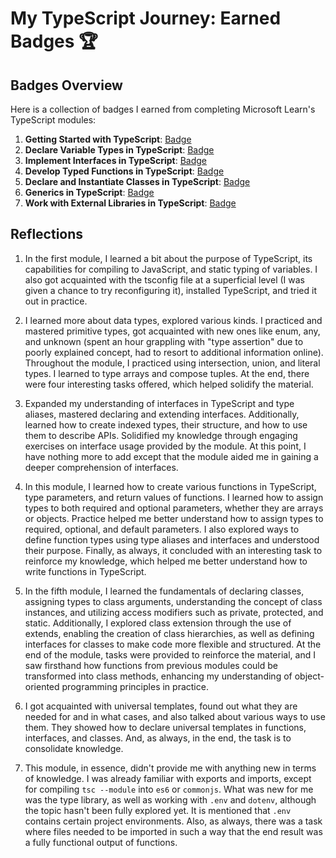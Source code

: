 # My TypeScript Journey: Earned Badges 🏆

## Badges Overview

Here is a collection of badges I earned from completing Microsoft Learn's TypeScript modules:

1. **Getting Started with TypeScript**: [Badge](https://learn.microsoft.com/api/achievements/share/ru-ru/MelnikovAlexey-3052/UF5HUM43?sharingId=C4777D89382D1FFA)
2. **Declare Variable Types in TypeScript**: [Badge](https://learn.microsoft.com/api/achievements/share/en-gb/MelnikovAlexey-3052/UF5HUM43?sharingId=C4777D89382D1FFA)
3. **Implement Interfaces in TypeScript**: [Badge](https://learn.microsoft.com/api/achievements/share/en-gb/MelnikovAlexey-3052/WAC78WSN?sharingId=C4777D89382D1FFA)
4. **Develop Typed Functions in TypeScript**: [Badge](https://learn.microsoft.com/api/achievements/share/ru-ru/MelnikovAlexey-3052/24X6Z93V?sharingId=C4777D89382D1FFA)
5. **Declare and Instantiate Classes in TypeScript**: [Badge](https://learn.microsoft.com/api/achievements/share/ru-ru/MelnikovAlexey-3052/HYGBDZ48?sharingId=C4777D89382D1FFA)
6. **Generics in TypeScript**: [Badge](https://learn.microsoft.com/api/achievements/share/ru-ru/MelnikovAlexey-3052/CWTJW5F9?sharingId=C4777D89382D1FFA)
7. **Work with External Libraries in TypeScript**: [Badge](https://learn.microsoft.com/api/achievements/share/ru-ru/MelnikovAlexey-3052/X23N74HY?sharingId=C4777D89382D1FFA)

## Reflections

1. In the first module, I learned a bit about the purpose of TypeScript, its capabilities for compiling to JavaScript, and static typing of variables. I also got acquainted with the tsconfig file at a superficial level (I was given a chance to try reconfiguring it), installed TypeScript, and tried it out in practice.

2. I learned more about data types, explored various kinds. I practiced and mastered primitive types, got acquainted with new ones like enum, any, and unknown (spent an hour grappling with "type assertion" due to poorly explained concept, had to resort to additional information online). Throughout the module, I practiced using intersection, union, and literal types. I learned to type arrays and compose tuples. At the end, there were four interesting tasks offered, which helped solidify the material.

3. Expanded my understanding of interfaces in TypeScript and type aliases, mastered declaring and extending interfaces. Additionally, learned how to create indexed types, their structure, and how to use them to describe APIs. Solidified my knowledge through engaging exercises on interface usage provided by the module. At this point, I have nothing more to add except that the module aided me in gaining a deeper comprehension of interfaces.

4. In this module, I learned how to create various functions in TypeScript, type parameters, and return values of functions. I learned how to assign types to both required and optional parameters, whether they are arrays or objects. Practice helped me better understand how to assign types to required, optional, and default parameters. I also explored ways to define function types using type aliases and interfaces and understood their purpose. Finally, as always, it concluded with an interesting task to reinforce my knowledge, which helped me better understand how to write functions in TypeScript.

5. In the fifth module, I learned the fundamentals of declaring classes, assigning types to class arguments, understanding the concept of class instances, and utilizing access modifiers such as private, protected, and static. Additionally, I explored class extension through the use of extends, enabling the creation of class hierarchies, as well as defining interfaces for classes to make code more flexible and structured. At the end of the module, tasks were provided to reinforce the material, and I saw firsthand how functions from previous modules could be transformed into class methods, enhancing my understanding of object-oriented programming principles in practice.

6. I got acquainted with universal templates, found out what they are needed for and in what cases, and also talked about various ways to use them. They showed how to declare universal templates in functions, interfaces, and classes. And, as always, in the end, the task is to consolidate knowledge.

7. This module, in essence, didn't provide me with anything new in terms of knowledge. I was already familiar with exports and imports, except for compiling `tsc --module` into `es6` or `commonjs`. What was new for me was the type library, as well as working with `.env` and `dotenv`, although the topic hasn't been fully explored yet. It is mentioned that `.env` contains certain project environments. Also, as always, there was a task where files needed to be imported in such a way that the end result was a fully functional output of functions.